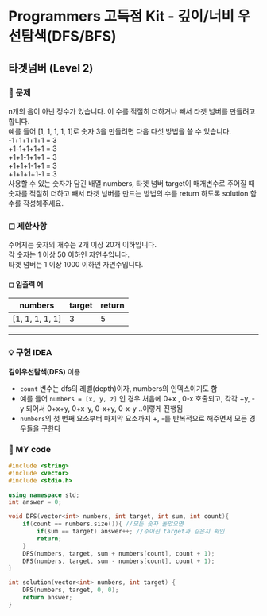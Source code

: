 # Programmers 고득점 Kit - 깊이/너비 우선탐색(DFS/BFS)

## 타겟넘버 (Level 2)

### 🌴 문제

n개의 음이 아닌 정수가 있습니다. 이 수를 적절히 더하거나 빼서 타겟 넘버를 만들려고 합니다.<br>
예를 들어 [1, 1, 1, 1, 1]로 숫자 3을 만들려면 다음 다섯 방법을 쓸 수 있습니다.<br>
-1+1+1+1+1 = 3<br>
+1-1+1+1+1 = 3<br>
+1+1-1+1+1 = 3<br>
+1+1+1-1+1 = 3<br>
+1+1+1+1-1 = 3<br>
사용할 수 있는 숫자가 담긴 배열 numbers, 타겟 넘버 target이 매개변수로 주어질 때 숫자를 적절히 더하고 빼서 타겟 넘버를 만드는 방법의 수를 return 하도록 solution 함수를 작성해주세요.

### ◻ 제한사항

주어지는 숫자의 개수는 2개 이상 20개 이하입니다.<br>
각 숫자는 1 이상 50 이하인 자연수입니다.<br>
타겟 넘버는 1 이상 1000 이하인 자연수입니다.

#### ◻ 입출력 예

| numbers         | target | return |
| --------------- | ------ | ------ |
| [1, 1, 1, 1, 1] | 3      | 5      |

---

### 💡 구현 IDEA

**깊이우선탐색(DFS)** 이용

- `count` 변수는 dfs의 레벨(depth)이자, numbers의 인덱스이기도 함
- 예를 들어 `numbers = [x, y, z]` 인 경우
  처음에 0+x , 0-x 호출되고,
  각각 +y, -y 되어서 0+x+y, 0+x-y, 0-x+y, 0-x-y ..이렇게 진행됨
- `numbers`의 첫 번째 요소부터 마지막 요소까지 +, -를 반복적으로 해주면서 모든 경우들을 구한다

### 🤠 MY code

```c++
#include <string>
#include <vector>
#include <stdio.h>

using namespace std;
int answer = 0;

void DFS(vector<int> numbers, int target, int sum, int count){
    if(count == numbers.size()){ //모든 숫자 돌았으면
        if(sum == target) answer++; //주어진 target과 같은지 확인
        return;
    }
    DFS(numbers, target, sum + numbers[count], count + 1);
    DFS(numbers, target, sum - numbers[count], count + 1);
}

int solution(vector<int> numbers, int target) {
    DFS(numbers, target, 0, 0);
    return answer;
}
```
